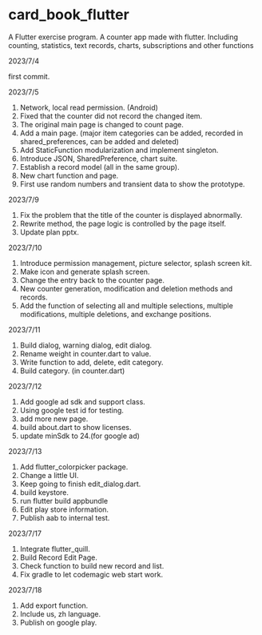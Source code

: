 # card_book_flutter
 A Flutter exercise program. A counter app made with flutter. Including counting, statistics, text records, charts, subscriptions and other functions


2023/7/4 

first commit.

2023/7/5

1. Network, local read permission. (Android)
2. Fixed that the counter did not record the changed item.
3. The original main page is changed to count page.
4. Add a main page. (major item categories can be added, recorded in shared_preferences, can be added and deleted)
5. Add StaticFunction modularization and implement singleton.
6. Introduce JSON, SharedPreference, chart suite.
7. Establish a record model (all in the same group).
8. New chart function and page.
9. First use random numbers and transient data to show the prototype.

2023/7/9

1. Fix the problem that the title of the counter is displayed abnormally.
2. Rewrite method, the page logic is controlled by the page itself.
3. Update plan pptx.

2023/7/10

1. Introduce permission management, picture selector, splash screen kit.
2. Make icon and generate splash screen.
3. Change the entry back to the counter page.
4. New counter generation, modification and deletion methods and records.
5. Add the function of selecting all and multiple selections, multiple modifications, multiple deletions, and exchange positions.

2023/7/11

1. Build dialog, warning dialog, edit dialog.
2. Rename weight in counter.dart to value.
3. Write function to add, delete, edit category.
4. Build category. (in counter.dart)

2023/7/12

1. Add google ad sdk and support class.
2. Using google test id for testing.
3. add more new page.
4. build about.dart to show licenses.
5. update minSdk to 24.(for google ad)

2023/7/13

1. Add flutter_colorpicker package.
2. Change a little UI.
3. Keep going to finish edit_dialog.dart.
4. build keystore.
5. run flutter build appbundle
6. Edit play store information.
7. Publish aab to internal test.

2023/7/17

1. Integrate flutter_quill.
2. Build Record Edit Page.
3. Check function to build new record and list.
4. Fix gradle to let codemagic web start work.

2023/7/18

1. Add export function.
2. Include us, zh language.
3. Publish on google play.

